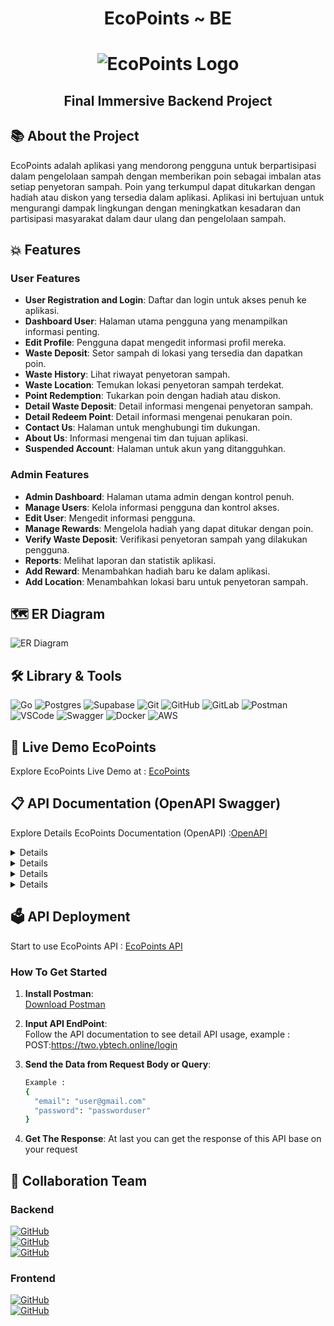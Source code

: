 <div align="center">

# **EcoPoints ~ BE**
# ![EcoPoints Logo](https://i.imgur.com/CWiIsPB.png)
## Final Immersive Backend Project

</div>

## 📚 About the Project

EcoPoints adalah aplikasi yang mendorong pengguna untuk berpartisipasi dalam pengelolaan sampah dengan memberikan poin sebagai imbalan atas setiap penyetoran sampah. Poin yang terkumpul dapat ditukarkan dengan hadiah atau diskon yang tersedia dalam aplikasi. Aplikasi ini bertujuan untuk mengurangi dampak lingkungan dengan meningkatkan kesadaran dan partisipasi masyarakat dalam daur ulang dan pengelolaan sampah.

## 💥 Features 

### User Features 

- **User Registration and Login**: Daftar dan login untuk akses penuh ke aplikasi.
- **Dashboard User**: Halaman utama pengguna yang menampilkan informasi penting.
- **Edit Profile**: Pengguna dapat mengedit informasi profil mereka.
- **Waste Deposit**: Setor sampah di lokasi yang tersedia dan dapatkan poin.
- **Waste History**: Lihat riwayat penyetoran sampah.
- **Waste Location**: Temukan lokasi penyetoran sampah terdekat.
- **Point Redemption**: Tukarkan poin dengan hadiah atau diskon.
- **Detail Waste Deposit**: Detail informasi mengenai penyetoran sampah.
- **Detail Redeem Point**: Detail informasi mengenai penukaran poin.
- **Contact Us**: Halaman untuk menghubungi tim dukungan.
- **About Us**: Informasi mengenai tim dan tujuan aplikasi.
- **Suspended Account**: Halaman untuk akun yang ditangguhkan.

### Admin Features 

- **Admin Dashboard**: Halaman utama admin dengan kontrol penuh.
- **Manage Users**: Kelola informasi pengguna dan kontrol akses.
- **Edit User**: Mengedit informasi pengguna.
- **Manage Rewards**: Mengelola hadiah yang dapat ditukar dengan poin.
- **Verify Waste Deposit**: Verifikasi penyetoran sampah yang dilakukan pengguna.
- **Reports**: Melihat laporan dan statistik aplikasi.
- **Add Reward**: Menambahkan hadiah baru ke dalam aplikasi.
- **Add Location**: Menambahkan lokasi baru untuk penyetoran sampah.

## 🗺️ ER Diagram 

![ER Diagram](https://res.cloudinary.com/duuv3bqdc/image/upload/v1722391307/images/ptiltvwc9c2lpsnl7uv8.png)

## 🛠️ Library & Tools 
![Go](https://img.shields.io/badge/go-%2300ADD8.svg?style=for-the-badge&logo=go&logoColor=white) 
![Postgres](https://img.shields.io/badge/postgres-%23316192.svg?style=for-the-badge&logo=postgresql&logoColor=white) 
![Supabase](https://img.shields.io/badge/Supabase-3ECF8E?style=for-the-badge&logo=supabase&logoColor=white) 
![Git](https://img.shields.io/badge/git-%23F05033.svg?style=for-the-badge&logo=git&logoColor=white) 
![GitHub](https://img.shields.io/badge/github-%23121011.svg?style=for-the-badge&logo=github&logoColor=white) 
![GitLab](https://img.shields.io/badge/gitlab-%23181717.svg?style=for-the-badge&logo=gitlab&logoColor=white) 
![Postman](https://img.shields.io/badge/Postman-FF6C37?style=for-the-badge&logo=postman&logoColor=white) 
![VSCode](https://img.shields.io/badge/VSCode-007ACC?style=for-the-badge&logo=visual-studio-code&logoColor=white)
![Swagger](https://img.shields.io/badge/-Swagger-%23Clojure?style=for-the-badge&logo=swagger&logoColor=white) 
![Docker](https://img.shields.io/badge/docker-%230db7ed.svg?style=for-the-badge&logo=docker&logoColor=white) 
![AWS](https://img.shields.io/badge/AWS-%23FF9900.svg?style=for-the-badge&logo=amazon-aws&logoColor=white)


## 🚀 Live Demo EcoPoints
Explore EcoPoints Live Demo at : [EcoPoints](https://eco-point-ten.vercel.app/)

## 📋 API Documentation (OpenAPI Swagger) 
Explore Details EcoPoints Documentation (OpenAPI) :[OpenAPI](https://app.swaggerhub.com/apis-docs/TNLKFANS/EchoPoint/1.0.0)

<div>
<details>
<User>
<summary>User</summary>
  
  <!---
  | Command | Description |
| --- | --- |
  --->
  
This is an explanation User section.
 
<div>
  
| Feature | Endpoint | Param | JWT Token | Function |
| --- | --- | --- | --- | --- |
| POST | /login  | - | NO | User log in  |
| POST | /register | - | NO | User register |
| GET | /user | - | NO | Get user data |
| DELETE | /user | - | YES | Delete an account |
| PUT | /user | - | YES | Update profile |

</details>

<div>
<details>
<User>
<summary>Trash</summary>
  
  <!---
  | Command | Description |
| --- | --- |
  --->
  
This is an explanation Trash section.
 
<div>
  
| Feature | Endpoint | Param | JWT Token | Function |
| --- | --- | --- | --- | --- |
| POST | /trash  | - | YES | Add a trash  |
| GET | /trash | - | YES | Get all trash data |
| GET | /trash{trash_id} | trash_id | YES | Get trash by ID |
| DELETE | /trash{trash_id} | trash_id | YES | Delete a trash by ID |
| PUT | /trash{trash_id} | trash_id | YES | Update a trash by ID |

</details>

<div>
<details>
<User>
<summary>Waste Deposit</summary>
  
  <!---
  | Command | Description |
| --- | --- |
  --->
  
This is an explanation Waste Deposit section.
 
<div>
  
| Feature | Endpoint | Param | JWT Token | Function |
| --- | --- | --- | --- | --- |
| POST | /deposit  | - | YES | Add a deposit  |
| GET | /deposit | - | YES | Get deposit history |
| PUT | /deposit | trash_id | YES | Update deposit status for approval admin |
| GET | /deposit{deposit_id} | deposit_id | YES | Get a deposit data by ID |

</details>

<div>
<details>
<Reward>
<summary>Reward</summary>
  
  <!---
  | Command | Description |
| --- | --- |
  --->
  
This is an explanation Reward section.
 
<div>
  
| Feature | Endpoint | Param | JWT Token | Function |
| --- | --- | --- | --- | --- |
| POST | /reward  | - | YES | Add a reward  |
| GET | /reward | - | NO | Get all reward data |
| GET | /reward{reward_id} | reward_id | NO | Get reward by ID |
| DELETE | /reward{reward_id} | reward_id | YES | Delete a reward by ID |
| PUT | /reward{reward_id} | reward_id | YES | Update a reward by ID |

</details>




## 🗳️ API Deployment 
Start to use EcoPoints API : [EcoPoints API](https://two.ybtech.online)

### How To Get Started
1. **Install Postman**:<br>
    [Download Postman](https://www.postman.com/downloads/)
    
2. **Input API EndPoint**:<br>
    Follow the API documentation to see detail API usage, example :<br>
    POST:https://two.ybtech.online/login
    
3. **Send the Data from Request Body or Query**:<br>
    ```bash
    Example :
    {
      "email": "user@gmail.com"
      "password": "passworduser"
    }
    ```
5. **Get The Response**:
    At last you can get the response of this API base on your request

## 🤝 Collaboration Team

### Backend
[![GitHub](https://img.shields.io/badge/Anggi-Eko-%23121011.svg?style=for-the-badge&logo=github&logoColor=white)](https://github.com/gemgum)<br>
[![GitHub](https://img.shields.io/badge/Farah-Raihanunnisa-%23121011.svg?style=for-the-badge&logo=github&logoColor=white)](https://github.com/farahraihan)<br>
[![GitHub](https://img.shields.io/badge/Hafiz-Darmawan-%23121011.svg?style=for-the-badge&logo=github&logoColor=white)](https://github.com/hfzdrmwn96)<br>

### Frontend
[![GitHub](https://img.shields.io/badge/Henry-Rivardo-%23121011.svg?style=for-the-badge&logo=github&logoColor=white)](https://github.com/HenryRivardo07)<br>
[![GitHub](https://img.shields.io/badge/Ardi-S-%23121011.svg?style=for-the-badge&logo=github&logoColor=white)](https://github.com/ardii2711)<br>
